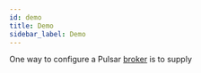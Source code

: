 ```yaml
---
id: demo 
title: Demo
sidebar_label: Demo
---
```


One way to configure a Pulsar [broker](demo-2.md#topic) is to supply

